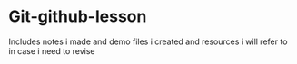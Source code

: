 # Git-github-lesson
Includes notes i made and demo files i created and resources  i will refer to in case i need to revise
